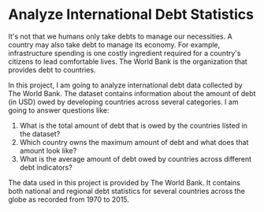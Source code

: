 # Analyze International Debt Statistics

It's not that we humans only take debts to manage our necessities. A country may also take debt to manage its economy. 
For example, infrastructure spending is one costly ingredient required for a country's citizens to lead comfortable lives. 
The World Bank is the organization that provides debt to countries.

In this project, I am going to analyze international debt data collected by The World Bank.
The dataset contains information about the amount of debt (in USD) owed by developing countries across several categories.
I am going to answer questions like:
1. What is the total amount of debt that is owed by the countries listed in the dataset?
2. Which country owns the maximum amount of debt and what does that amount look like?
3. What is the average amount of debt owed by countries across different debt indicators?
   
The data used in this project is provided by The World Bank.
It contains both national and regional debt statistics for several countries across the globe as recorded from 1970 to 2015.
